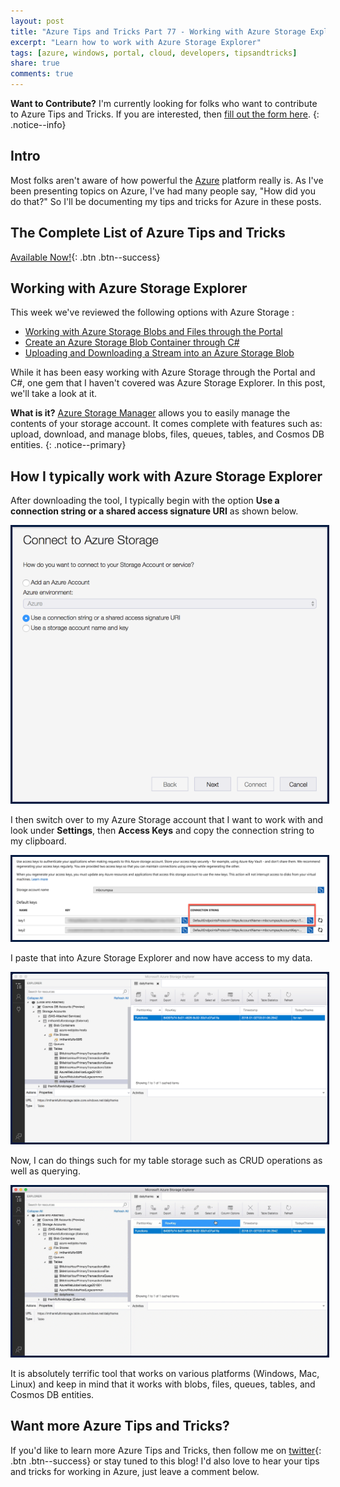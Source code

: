 ```yaml
---
layout: post
title: "Azure Tips and Tricks Part 77 - Working with Azure Storage Explorer"
excerpt: "Learn how to work with Azure Storage Explorer"
tags: [azure, windows, portal, cloud, developers, tipsandtricks]
share: true
comments: true
---
```


**Want to Contribute?** I'm currently looking for folks who want to contribute to Azure Tips and Tricks. If you are interested, then [fill out the form here](https://forms.office.com/Pages/ResponsePage.aspx?id=v4j5cvGGr0GRqy180BHbR0m_7PjUWSdOsfLRTa0HuzZUQU9JMzJKVEVFVzdHRDNBWU9QVjROTUlKVS4u).
{: .notice--info}

## Intro

Most folks aren't aware of how powerful the [Azure](http://www.azure.com) platform really is. As I've been presenting topics on Azure, I've had many people say, "How did you do that?" So I'll be documenting my tips and tricks for Azure in these posts.

## The Complete List of Azure Tips and Tricks

[Available Now!](https://michaelcrump.net/azure-tips-and-tricks-complete-list/){: .btn .btn--success} 

## Working with Azure Storage Explorer

This week we've reviewed the following options with Azure Storage :

* [Working with Azure Storage Blobs and Files through the Portal](http://www.michaelcrump.net/azure-tips-and-tricks74/)
* [Create an Azure Storage Blob Container through C#](http://www.michaelcrump.net/azure-tips-and-tricks75/)
* [Uploading and Downloading a Stream into an Azure Storage Blob](http://www.michaelcrump.net/azure-tips-and-tricks76/)

While it has been easy working with Azure Storage through the Portal and C#, one gem that I haven't covered was Azure Storage Explorer. In this post, we'll take a look at it. 

**What is it?** [Azure Storage Manager](https://azure.microsoft.com/en-us/features/storage-explorer/) allows you to easily manage the contents of your storage account. It comes complete with features such as: upload, download, and manage blobs, files, queues, tables, and Cosmos DB entities.
{: .notice--primary}

## How I typically work with Azure Storage Explorer

After downloading the tool, I typically begin with the option **Use a connection string or a shared access signature URI** as shown below. 

<img style="border:3px solid #021a40" src="/files/azstorageexp1.png">

I then switch over to my Azure Storage account that I want to work with and look under **Settings**, then **Access Keys** and copy the connection string to my clipboard. 

<img style="border:3px solid #021a40" src="/files/storagethroughcsharp1.png">

I paste that into Azure Storage Explorer and now have access to my data. 

<img style="border:3px solid #021a40" src="/files/azstorageexp2.png">

Now, I can do things such for my table storage such as CRUD operations as well as querying. 

<img style="border:3px solid #021a40" src="/files/azstorageexp3.gif">

It is absolutely terrific tool that works on various platforms (Windows, Mac, Linux) and keep in mind that it works with blobs, files, queues, tables, and Cosmos DB entities. 


## Want more Azure Tips and Tricks?

If you'd like to learn more Azure Tips and Tricks, then follow me on [twitter](http://twitter.com/mbcrump){: .btn .btn--success} or stay tuned to this blog! I'd also love to hear your tips and tricks for working in Azure, just leave a comment below. 